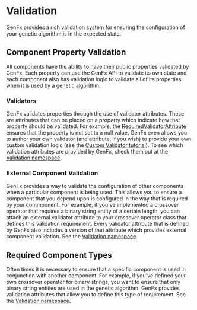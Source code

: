 # Validation
GenFx provides a rich validation system for ensuring the configuration of your genetic algorithm is in the expected state.

## Component Property Validation
All components have the ability to have their public properties validated by GenFx.  Each property can use the GenFx API to validate its own state and each component also has validation logic to validate all of its properties when it is used by a genetic algorithm.

### Validators
GenFx validates properties through the use of validator attributes.  These are attributes that can be placed on a property which indicate how that property should be validated.  For example, the [RequiredValidatorAttribute](../api/GenFx.Validation.RequiredValidatorAttribute.md) ensures that the property is not set to a null value.  GenFx even allows you to author your own validator (and attribute, if you wish) to provide your own custom validation logic (see the [Custom Validator tutorial](../tutorials/custom_validator.md)).  To see which validation attributes are provided by GenFx, check them out at the [Validation namespace](../api/GenFx.Validation.md).

### External Component Validation
GenFx provides a way to validate the configuration of other components when a particular component is being used. This allows you to ensure a component that you depend upon is configured in the way that is required by your commponent.  For example, if you've implemented a crossover operator that requires a binary string entity of a certain length, you can attach an external validator attribute to your crossover operator class that defines this validation requirement.  Every validator attribute that is defined by GenFx also includes a version of that attribute which provides external component validation.  See the [Validation namespace](../api/GenFx.Validation.md).

## Required Component Types
Often times it is necessary to ensure that a specific component is used in conjunction with another component.  For example, if you've defined your own crossover operator for binary strings, you want to ensure that only binary string entities are used in the genetic algorithm.  GenFx provides validation attributes that allow you to define this type of requirement. See the [Validation namespace](../api/GenFx.Validation.md).
